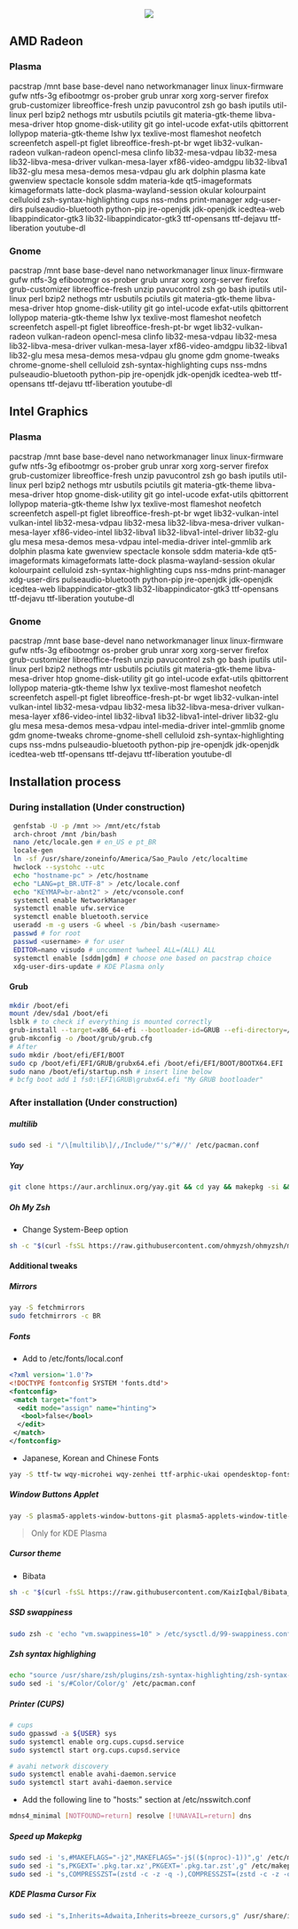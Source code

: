 <div align="center">
  <img src="https://www.archlinux.org/static/logos/archlinux-logo-dark-90dpi.ebdee92a15b3.png">
</div>


## AMD Radeon
### Plasma
pacstrap /mnt base base-devel nano networkmanager linux linux-firmware gufw ntfs-3g efibootmgr os-prober grub unrar xorg xorg-server firefox grub-customizer libreoffice-fresh unzip pavucontrol zsh go bash iputils util-linux perl bzip2 nethogs mtr usbutils pciutils git materia-gtk-theme libva-mesa-driver htop gnome-disk-utility git go intel-ucode exfat-utils qbittorrent lollypop materia-gtk-theme lshw lyx texlive-most flameshot neofetch screenfetch aspell-pt figlet libreoffice-fresh-pt-br wget lib32-vulkan-radeon vulkan-radeon opencl-mesa clinfo lib32-mesa-vdpau lib32-mesa lib32-libva-mesa-driver vulkan-mesa-layer xf86-video-amdgpu lib32-libva1 lib32-glu mesa mesa-demos mesa-vdpau glu ark dolphin plasma kate gwenview spectacle konsole sddm materia-kde qt5-imageformats kimageformats latte-dock plasma-wayland-session okular kolourpaint celluloid zsh-syntax-highlighting cups nss-mdns print-manager xdg-user-dirs pulseaudio-bluetooth python-pip jre-openjdk jdk-openjdk icedtea-web libappindicator-gtk3 lib32-libappindicator-gtk3 ttf-opensans ttf-dejavu ttf-liberation youtube-dl

### Gnome
pacstrap /mnt base base-devel nano networkmanager linux linux-firmware gufw ntfs-3g efibootmgr os-prober grub unrar xorg xorg-server firefox grub-customizer libreoffice-fresh unzip pavucontrol zsh go bash iputils util-linux perl bzip2 nethogs mtr usbutils pciutils git materia-gtk-theme libva-mesa-driver htop gnome-disk-utility git go intel-ucode exfat-utils qbittorrent lollypop materia-gtk-theme lshw lyx texlive-most flameshot neofetch screenfetch aspell-pt figlet libreoffice-fresh-pt-br wget lib32-vulkan-radeon vulkan-radeon opencl-mesa clinfo lib32-mesa-vdpau lib32-mesa lib32-libva-mesa-driver vulkan-mesa-layer xf86-video-amdgpu lib32-libva1 lib32-glu mesa mesa-demos mesa-vdpau glu gnome gdm gnome-tweaks chrome-gnome-shell celluloid zsh-syntax-highlighting cups nss-mdns pulseaudio-bluetooth python-pip jre-openjdk jdk-openjdk icedtea-web ttf-opensans ttf-dejavu ttf-liberation youtube-dl


## Intel Graphics
### Plasma
pacstrap /mnt base base-devel nano networkmanager linux linux-firmware gufw ntfs-3g efibootmgr os-prober grub unrar xorg xorg-server firefox grub-customizer libreoffice-fresh unzip pavucontrol zsh go bash iputils util-linux perl bzip2 nethogs mtr usbutils pciutils git materia-gtk-theme libva-mesa-driver htop gnome-disk-utility git go intel-ucode exfat-utils qbittorrent lollypop materia-gtk-theme lshw lyx texlive-most flameshot neofetch screenfetch aspell-pt figlet libreoffice-fresh-pt-br wget lib32-vulkan-intel vulkan-intel lib32-mesa-vdpau lib32-mesa lib32-libva-mesa-driver vulkan-mesa-layer xf86-video-intel lib32-libva1 lib32-libva1-intel-driver lib32-glu glu mesa mesa-demos mesa-vdpau intel-media-driver intel-gmmlib ark dolphin plasma kate gwenview spectacle konsole sddm materia-kde qt5-imageformats kimageformats latte-dock plasma-wayland-session okular kolourpaint celluloid zsh-syntax-highlighting cups nss-mdns print-manager xdg-user-dirs pulseaudio-bluetooth python-pip jre-openjdk jdk-openjdk icedtea-web libappindicator-gtk3 lib32-libappindicator-gtk3 ttf-opensans ttf-dejavu ttf-liberation youtube-dl

### Gnome
pacstrap /mnt base base-devel nano networkmanager linux linux-firmware gufw ntfs-3g efibootmgr os-prober grub unrar xorg xorg-server firefox grub-customizer libreoffice-fresh unzip pavucontrol zsh go bash iputils util-linux perl bzip2 nethogs mtr usbutils pciutils git materia-gtk-theme libva-mesa-driver htop gnome-disk-utility git go intel-ucode exfat-utils qbittorrent lollypop materia-gtk-theme lshw lyx texlive-most flameshot neofetch screenfetch aspell-pt figlet libreoffice-fresh-pt-br wget lib32-vulkan-intel vulkan-intel lib32-mesa-vdpau lib32-mesa lib32-libva-mesa-driver vulkan-mesa-layer xf86-video-intel lib32-libva1 lib32-libva1-intel-driver lib32-glu glu mesa mesa-demos mesa-vdpau intel-media-driver intel-gmmlib gnome gdm gnome-tweaks chrome-gnome-shell celluloid zsh-syntax-highlighting cups nss-mdns pulseaudio-bluetooth python-pip jre-openjdk jdk-openjdk icedtea-web ttf-opensans ttf-dejavu ttf-liberation youtube-dl

## Installation process
### During installation (Under construction)
```bash
 genfstab -U -p /mnt >> /mnt/etc/fstab
 arch-chroot /mnt /bin/bash
 nano /etc/locale.gen # en_US e pt_BR
 locale-gen
 ln -sf /usr/share/zoneinfo/America/Sao_Paulo /etc/localtime
 hwclock --systohc --utc
 echo "hostname-pc" > /etc/hostname
 echo "LANG=pt_BR.UTF-8" > /etc/locale.conf
 echo "KEYMAP=br-abnt2" > /etc/vconsole.conf
 systemctl enable NetworkManager
 systemctl enable ufw.service
 systemctl enable bluetooth.service 
 useradd -m -g users -G wheel -s /bin/bash <username>
 passwd # for root
 passwd <username> # for user
 EDITOR=nano visudo # uncomment %wheel ALL=(ALL) ALL
 systemctl enable [sddm|gdm] # choose one based on pacstrap choice
 xdg-user-dirs-update # KDE Plasma only
```
#### Grub

```bash
mkdir /boot/efi
mount /dev/sda1 /boot/efi
lsblk # to check if everything is mounted correctly
grub-install --target=x86_64-efi --bootloader-id=GRUB --efi-directory=/boot/efi --recheck
grub-mkconfig -o /boot/grub/grub.cfg
# After
sudo mkdir /boot/efi/EFI/BOOT
sudo cp /boot/efi/EFI/GRUB/grubx64.efi /boot/efi/EFI/BOOT/BOOTX64.EFI
sudo nano /boot/efi/startup.nsh # insert line below
# bcfg boot add 1 fs0:\EFI\GRUB\grubx64.efi "My GRUB bootloader"
```
### After installation (Under construction)
##### multilib 
```bash
sudo sed -i "/\[multilib\]/,/Include/"'s/^#//' /etc/pacman.conf
```

##### Yay
```bash
git clone https://aur.archlinux.org/yay.git && cd yay && makepkg -si && cd .. && rm -r yay
```
##### Oh My Zsh
 - Change System-Beep option
```bash
sh -c "$(curl -fsSL https://raw.githubusercontent.com/ohmyzsh/ohmyzsh/master/tools/install.sh)"
```

#### Additional tweaks

##### Mirrors
```bash
yay -S fetchmirrors
sudo fetchmirrors -c BR
```

##### Fonts
 - Add to /etc/fonts/local.conf
```xml
<?xml version='1.0'?>
<!DOCTYPE fontconfig SYSTEM 'fonts.dtd'>  
<fontconfig>
 <match target="font">
  <edit mode="assign" name="hinting">
   <bool>false</bool>
  </edit>
 </match>
</fontconfig>
```
 - Japanese, Korean and Chinese Fonts
```bash
yay -S ttf-tw wqy-microhei wqy-zenhei ttf-arphic-ukai opendesktop-fonts wqy-bitmapfont ttf-hannom otf-ipafont ttf-vlgothic ttf-mplus  ttf-monapo ttf-sazanami ttf-nanum ttf-nanumgothic_coding
```

##### Window Buttons Applet
```bash
yay -S plasma5-applets-window-buttons-git plasma5-applets-window-title-git
```
> Only for KDE Plasma

##### Cursor theme
 - Bibata
```bash
sh -c "$(curl -fsSL https://raw.githubusercontent.com/KaizIqbal/Bibata_Cursor/master/Bibata.sh)"
```

##### SSD swappiness
 ```bash
sudo zsh -c 'echo "vm.swappiness=10" > /etc/sysctl.d/99-swappiness.conf' 
```
 
##### Zsh syntax highlighing
 ```bash
 echo "source /usr/share/zsh/plugins/zsh-syntax-highlighting/zsh-syntax-highlighting.zsh" >> .zshrc
 sudo sed -i 's/#Color/Color/g' /etc/pacman.conf
 ```
 
##### Printer (CUPS)
```bash
# cups
sudo gpasswd -a ${USER} sys
sudo systemctl enable org.cups.cupsd.service
sudo systemctl start org.cups.cupsd.service

# avahi network discovery
sudo systemctl enable avahi-daemon.service
sudo systemctl start avahi-daemon.service
```
- Add the following line to "hosts:" section at /etc/nsswitch.conf
```bash
mdns4_minimal [NOTFOUND=return] resolve [!UNAVAIL=return] dns
```
##### Speed up Makepkg
```bash
sudo sed -i 's,#MAKEFLAGS="-j2",MAKEFLAGS="-j$(($(nproc)-1))",g' /etc/makepkg.conf
sudo sed -i "s,PKGEXT='.pkg.tar.xz',PKGEXT='.pkg.tar.zst',g" /etc/makepkg.conf
sudo sed -i "s,COMPRESSZST=(zstd -c -z -q -),COMPRESSZST=(zstd -c -z -q - --threads=$(($(nproc)-1))),g" /etc/makepkg.conf
```
##### KDE Plasma Cursor Fix
```bash
sudo sed -i "s,Inherits=Adwaita,Inherits=breeze_cursors,g" /usr/share/icons/default/index.theme
```

